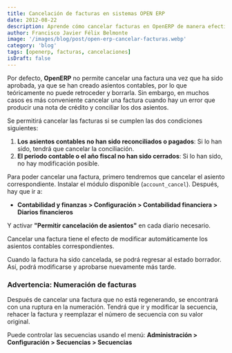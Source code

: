 ```yaml
---
title: Cancelación de facturas en sistemas OPEN ERP
date: 2012-08-22
description: Aprende cómo cancelar facturas en OpenERP de manera efectiva, cumpliendo con las condiciones necesarias y evitando errores comunes en la gestión contable.
author: Francisco Javier Félix Belmonte
image: '/images/blog/post/open-erp-cancelar-facturas.webp'
category: 'blog'
tags: [openerp, facturas, cancelaciones]
isDraft: false
---
```


Por defecto, **OpenERP** no permite cancelar una factura una vez que ha sido aprobada, ya que se han creado asientos contables, por lo que teóricamente no puede retroceder y borrarla. Sin embargo, en muchos casos es más conveniente cancelar una factura cuando hay un error que producir una nota de crédito y conciliar los dos asientos.

Se permitirá cancelar las facturas si se cumplen las dos condiciones siguientes:

1. **Los asientos contables no han sido reconciliados o pagados**: Si lo han sido, tendrá que cancelar la conciliación.
2. **El periodo contable o el año fiscal no han sido cerrados**: Si lo han sido, no hay modificación posible.

Para poder cancelar una factura, primero tendremos que cancelar el asiento correspondiente. Instalar el módulo disponible (`account_cancel`). Después, hay que ir a:

- **Contabilidad y finanzas > Configuración > Contabilidad financiera > Diarios financieros**

Y activar **"Permitir cancelación de asientos"** en cada diario necesario.

Cancelar una factura tiene el efecto de modificar automáticamente los asientos contables correspondientes.

Cuando la factura ha sido cancelada, se podrá regresar al estado borrador. Así, podrá modificarse y aprobarse nuevamente más tarde.

### Advertencia: Numeración de facturas

Después de cancelar una factura que no está regenerando, se encontrará con una ruptura en la numeración. Tendrá que ir y modificar la secuencia, rehacer la factura y reemplazar el número de secuencia con su valor original.

Puede controlar las secuencias usando el menú:
**Administración > Configuración > Secuencias > Secuencias**
